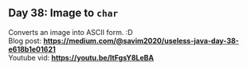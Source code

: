 ## Day 38: Image to `char`
Converts an image into ASCII form. :D  
Blog post: **<https://medium.com/@savim2020/useless-java-day-38-e618b1e01621>**  
Youtube vid: **<https://youtu.be/ltFgsY8LeBA>**
